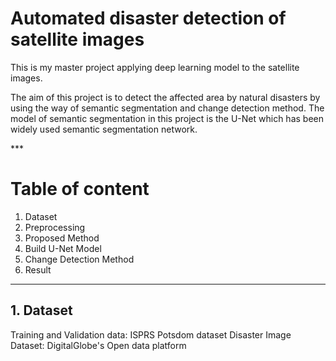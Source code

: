 # Automated disaster detection of satellite images
<p>This is my master project applying deep learning model to the satellite images.</p>
<p>The aim of this project is to detect the affected area by natural disasters by using the way of semantic segmentation and change detection method. The model of semantic segmentation in this project is the U-Net which has been widely used semantic segmentation network.</p>
***

# Table of content
1. Dataset
2. Preprocessing
3. Proposed Method
4. Build U-Net Model
5. Change Detection Method
6. Result
***

## 1. Dataset
Training and Validation data: ISPRS Potsdom dataset 
Disaster Image Dataset: DigitalGlobe's Open data platform
